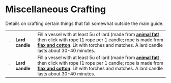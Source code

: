 # Miscellaneous Crafting

Details on crafting certain things that fall somewhat outside the main guide.

<table>
<tbody>
<tr>
<td width="5%"><img src="assets/images/candle_lard.png"></td>
<td><b>Lard candle</b></td>
<td>Fill a vessel with at least 5u of lard (made from <b><a href="Guide_to_Crafting#animals">animal fat</a></b>), then click with rope (1 rope per 1 candle; rope is made from <b><a href="Guide_to_Farming">flax and cotton</a></b>. Lit with torches and matches. A lard candle lasts about 30-40 minutes.</td>
</tr>
<tr>
<td width="5%"><img src="assets/images/candle_lard.png"></td>
<td><b>Lard candle</b></td>
<td>Fill a vessel with at least 5u of lard (made from <b><a href="Guide_to_Crafting#animals">animal fat</a></b>), then click with rope (1 rope per 1 candle; rope is made from <b><a href="Guide_to_Farming">flax and cotton</a></b>. Lit with torches and matches. A lard candle lasts about 30-40 minutes.</td>
</tr>
</tbody>
</table>

